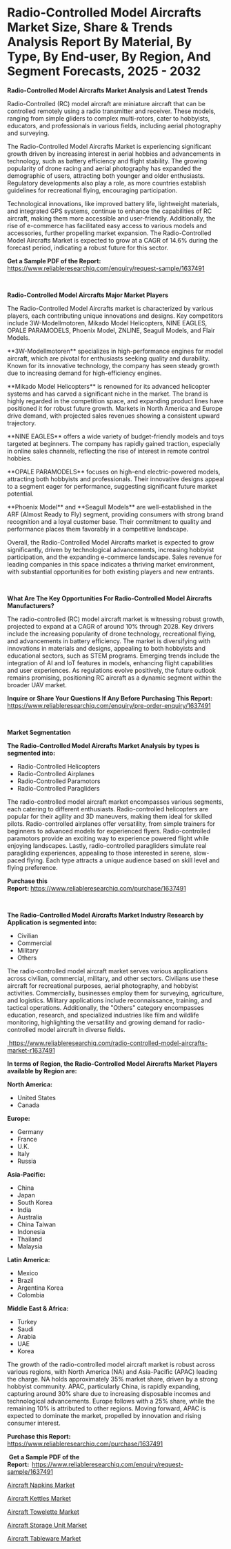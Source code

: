 <p><h1>Radio-Controlled Model Aircrafts Market Size, Share & Trends Analysis Report By Material, By Type, By End-user, By Region, And Segment Forecasts, 2025 - 2032</h1></p><p><strong>Radio-Controlled Model Aircrafts Market Analysis and Latest Trends</strong></p>
<p><p>Radio-Controlled (RC) model aircraft are miniature aircraft that can be controlled remotely using a radio transmitter and receiver. These models, ranging from simple gliders to complex multi-rotors, cater to hobbyists, educators, and professionals in various fields, including aerial photography and surveying.</p><p>The Radio-Controlled Model Aircrafts Market is experiencing significant growth driven by increasing interest in aerial hobbies and advancements in technology, such as battery efficiency and flight stability. The growing popularity of drone racing and aerial photography has expanded the demographic of users, attracting both younger and older enthusiasts. Regulatory developments also play a role, as more countries establish guidelines for recreational flying, encouraging participation.</p><p>Technological innovations, like improved battery life, lightweight materials, and integrated GPS systems, continue to enhance the capabilities of RC aircraft, making them more accessible and user-friendly. Additionally, the rise of e-commerce has facilitated easy access to various models and accessories, further propelling market expansion. The Radio-Controlled Model Aircrafts Market is expected to grow at a CAGR of 14.6% during the forecast period, indicating a robust future for this sector.</p></p>
<p><strong>Get a Sample PDF of the Report:&nbsp;</strong> <a href="https://www.reliableresearchiq.com/enquiry/request-sample/1637491?utm_campaign=103&utm_medium=2&utm_source=Github&utm_content=ia&utm_term=23032025&utm_id=radio-controlled-model-aircrafts">https://www.reliableresearchiq.com/enquiry/request-sample/1637491</a></p>
<p>&nbsp;</p>
<p><strong>Radio-Controlled Model Aircrafts Major Market Players</strong></p>
<p><p>The Radio-Controlled Model Aircrafts market is characterized by various players, each contributing unique innovations and designs. Key competitors include 3W-Modellmotoren, Mikado Model Helicopters, NINE EAGLES, OPALE PARAMODELS, Phoenix Model, ZNLINE, Seagull Models, and Flair Models.</p><p>**3W-Modellmotoren** specializes in high-performance engines for model aircraft, which are pivotal for enthusiasts seeking quality and durability. Known for its innovative technology, the company has seen steady growth due to increasing demand for high-efficiency engines. </p><p>**Mikado Model Helicopters** is renowned for its advanced helicopter systems and has carved a significant niche in the market. The brand is highly regarded in the competition space, and expanding product lines have positioned it for robust future growth. Markets in North America and Europe drive demand, with projected sales revenues showing a consistent upward trajectory.</p><p>**NINE EAGLES** offers a wide variety of budget-friendly models and toys targeted at beginners. The company has rapidly gained traction, especially in online sales channels, reflecting the rise of interest in remote control hobbies.</p><p>**OPALE PARAMODELS** focuses on high-end electric-powered models, attracting both hobbyists and professionals. Their innovative designs appeal to a segment eager for performance, suggesting significant future market potential.</p><p>**Phoenix Model** and **Seagull Models** are well-established in the ARF (Almost Ready to Fly) segment, providing consumers with strong brand recognition and a loyal customer base. Their commitment to quality and performance places them favorably in a competitive landscape.</p><p>Overall, the Radio-Controlled Model Aircrafts market is expected to grow significantly, driven by technological advancements, increasing hobbyist participation, and the expanding e-commerce landscape. Sales revenue for leading companies in this space indicates a thriving market environment, with substantial opportunities for both existing players and new entrants.</p></p>
<p>&nbsp;</p>
<p><strong>What Are The Key Opportunities For Radio-Controlled Model Aircrafts Manufacturers?</strong></p>
<p><p>The radio-controlled (RC) model aircraft market is witnessing robust growth, projected to expand at a CAGR of around 10% through 2028. Key drivers include the increasing popularity of drone technology, recreational flying, and advancements in battery efficiency. The market is diversifying with innovations in materials and designs, appealing to both hobbyists and educational sectors, such as STEM programs. Emerging trends include the integration of AI and IoT features in models, enhancing flight capabilities and user experiences. As regulations evolve positively, the future outlook remains promising, positioning RC aircraft as a dynamic segment within the broader UAV market.</p></p>
<p><strong>Inquire or Share Your Questions If Any Before Purchasing This Report:</strong> <a href="https://www.reliableresearchiq.com/enquiry/pre-order-enquiry/1637491?utm_campaign=103&utm_medium=2&utm_source=Github&utm_content=ia&utm_term=23032025&utm_id=radio-controlled-model-aircrafts">https://www.reliableresearchiq.com/enquiry/pre-order-enquiry/1637491</a></p>
<p>&nbsp;</p>
<p><strong>Market Segmentation</strong></p>
<p><strong>The Radio-Controlled Model Aircrafts Market Analysis by types is segmented into:</strong></p>
<p><ul><li>Radio-Controlled Helicopters</li><li>Radio-Controlled Airplanes</li><li>Radio-Controlled Paramotors</li><li>Radio-Controlled Paragliders</li></ul></p>
<p><p>The radio-controlled model aircraft market encompasses various segments, each catering to different enthusiasts. Radio-controlled helicopters are popular for their agility and 3D maneuvers, making them ideal for skilled pilots. Radio-controlled airplanes offer versatility, from simple trainers for beginners to advanced models for experienced flyers. Radio-controlled paramotors provide an exciting way to experience powered flight while enjoying landscapes. Lastly, radio-controlled paragliders simulate real paragliding experiences, appealing to those interested in serene, slow-paced flying. Each type attracts a unique audience based on skill level and flying preference.</p></p>
<p><strong>Purchase this Report:&nbsp;</strong><a href="https://www.reliableresearchiq.com/purchase/1637491?utm_campaign=103&utm_medium=2&utm_source=Github&utm_content=ia&utm_term=23032025&utm_id=radio-controlled-model-aircrafts">https://www.reliableresearchiq.com/purchase/1637491</a></p>
<p>&nbsp;</p>
<p><strong>The Radio-Controlled Model Aircrafts Market Industry Research by Application is segmented into:</strong></p>
<p><ul><li>Civilian</li><li>Commercial</li><li>Military</li><li>Others</li></ul></p>
<p><p>The radio-controlled model aircraft market serves various applications across civilian, commercial, military, and other sectors. Civilians use these aircraft for recreational purposes, aerial photography, and hobbyist activities. Commercially, businesses employ them for surveying, agriculture, and logistics. Military applications include reconnaissance, training, and tactical operations. Additionally, the "Others" category encompasses education, research, and specialized industries like film and wildlife monitoring, highlighting the versatility and growing demand for radio-controlled model aircraft in diverse fields.</p></p>
<p><a href="https://www.reliableresearchiq.com/radio-controlled-model-aircrafts-market-r1637491?utm_campaign=103&utm_medium=2&utm_source=Github&utm_content=ia&utm_term=23032025&utm_id=radio-controlled-model-aircrafts">&nbsp;https://www.reliableresearchiq.com/radio-controlled-model-aircrafts-market-r1637491</a></p>
<p><strong>In terms of Region, the Radio-Controlled Model Aircrafts Market Players available by Region are:</strong></p>
<p>
    <p> <strong> North America: </strong>
        <ul>
            <li>United States</li>
            <li>Canada</li>
        </ul>
        </p> 
    <p> <strong> Europe: </strong>
        <ul>
            <li>Germany</li>
            <li>France</li>
            <li>U.K.</li>
            <li>Italy</li>
            <li>Russia</li>
        </ul>
        </p> 
    <p> <strong> Asia-Pacific: </strong>
        <ul>
            <li>China</li>
            <li>Japan</li>
            <li>South Korea</li>
            <li>India</li>
            <li>Australia</li>
            <li>China Taiwan</li>
            <li>Indonesia</li>
            <li>Thailand</li>
            <li>Malaysia</li>
        </ul>
        </p> 
    <p> <strong> Latin America: </strong>
        <ul>
            <li>Mexico</li>
            <li>Brazil</li>
            <li>Argentina Korea</li>
            <li>Colombia</li>
        </ul>
        </p> 
    <p> <strong> Middle East & Africa: </strong>
        <ul>
            <li>Turkey</li>
            <li>Saudi</li>
            <li>Arabia</li>
            <li>UAE</li>
            <li>Korea</li>
        </ul>
    </p>
    </p>
<p><p>The growth of the radio-controlled model aircraft market is robust across various regions, with North America (NA) and Asia-Pacific (APAC) leading the charge. NA holds approximately 35% market share, driven by a strong hobbyist community. APAC, particularly China, is rapidly expanding, capturing around 30% share due to increasing disposable incomes and technological advancements. Europe follows with a 25% share, while the remaining 10% is attributed to other regions. Moving forward, APAC is expected to dominate the market, propelled by innovation and rising consumer interest.</p></p>
<p><strong>Purchase this Report: </strong><a href="https://www.reliableresearchiq.com/purchase/1637491?utm_campaign=103&utm_medium=2&utm_source=Github&utm_content=ia&utm_term=23032025&utm_id=radio-controlled-model-aircrafts">https://www.reliableresearchiq.com/purchase/1637491</a></p>
<p>&nbsp;<strong>Get a Sample PDF of the Report:&nbsp;&nbsp;</strong><a href="https://www.reliableresearchiq.com/enquiry/request-sample/1637491?utm_campaign=103&utm_medium=2&utm_source=Github&utm_content=ia&utm_term=23032025&utm_id=radio-controlled-model-aircrafts">https://www.reliableresearchiq.com/enquiry/request-sample/1637491</a></p>
<p><strong></strong></p>
<p><p><a href="https://github.com/sulvantomppa/Market-Research-Report-List-1/blob/main/aircraft-napkins-market.md?utm_campaign=103&utm_medium=2&utm_source=Github&utm_content=ia&utm_term=23032025&utm_id=radio-controlled-model-aircrafts">Aircraft Napkins Market</a></p><p><a href="https://github.com/stunzkocotpv/Market-Research-Report-List-1/blob/main/aircraft-kettles-market.md?utm_campaign=103&utm_medium=2&utm_source=Github&utm_content=ia&utm_term=23032025&utm_id=radio-controlled-model-aircrafts">Aircraft Kettles Market</a></p><p><a href="https://github.com/snapetylerho/Market-Research-Report-List-1/blob/main/aircraft-towelette-market.md?utm_campaign=103&utm_medium=2&utm_source=Github&utm_content=ia&utm_term=23032025&utm_id=radio-controlled-model-aircrafts">Aircraft Towelette Market</a></p><p><a href="https://github.com/iwanesucices/Market-Research-Report-List-1/blob/main/aircraft-storage-unit-market.md?utm_campaign=103&utm_medium=2&utm_source=Github&utm_content=ia&utm_term=23032025&utm_id=radio-controlled-model-aircrafts">Aircraft Storage Unit Market</a></p><p><a href="https://github.com/hatlepigna2s/Market-Research-Report-List-1/blob/main/aircraft-tableware-market.md?utm_campaign=103&utm_medium=2&utm_source=Github&utm_content=ia&utm_term=23032025&utm_id=radio-controlled-model-aircrafts">Aircraft Tableware Market</a></p></p>